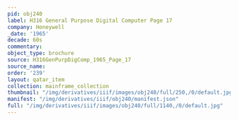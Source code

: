 ```yaml
---
pid: obj240
label: H316 General Purpose Digital Computer Page 17
company: Honeywell
_date: '1965'
decade: 60s
commentary:
object_type: brochure
source: H316GenPurpDigComp_1965_Page_17
source_name:
order: '239'
layout: qatar_item
collection: mainframe_collection
thumbnail: "/img/derivatives/iiif/images/obj240/full/250,/0/default.jpg"
manifest: "/img/derivatives/iiif/obj240/manifest.json"
full: "/img/derivatives/iiif/images/obj240/full/1140,/0/default.jpg"
---
```

